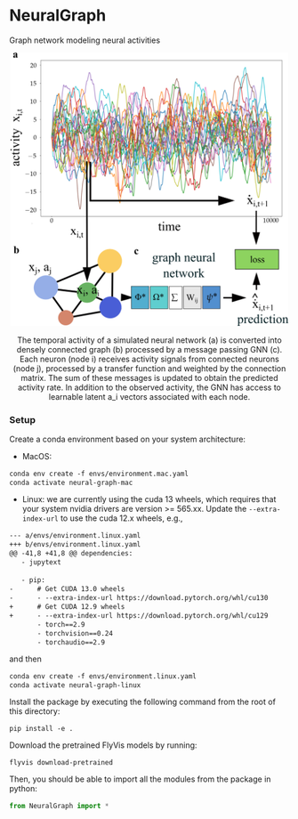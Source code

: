 # NeuralGraph
Graph network modeling neural activities

<p align="center">
  <img src="./assets/Fig1.png" alt="NeuralGraph Overview" width="500">
</p>
<p align="center">The temporal activity of a simulated neural network (a) is converted into densely connected graph (b) processed by a message passing GNN (c). Each neuron (node i) receives activity signals from connected neurons (node j), processed by a transfer function and weighted by the connection matrix. The sum of these messages is updated to obtain the predicted activity rate. In addition to the observed activity, the GNN has access to learnable latent a_i vectors associated with each node.</p>


### Setup
Create a conda environment based on your system architecture:

- MacOS:
```
conda env create -f envs/environment.mac.yaml
conda activate neural-graph-mac
```

- Linux: we are currently using the cuda 13 wheels, which requires that your
system nvidia drivers are version >= 565.xx. Update the `--extra-index-url`
to use the cuda 12.x wheels, e.g.,
```
--- a/envs/environment.linux.yaml
+++ b/envs/environment.linux.yaml
@@ -41,8 +41,8 @@ dependencies:
   - jupytext

   - pip:
-      # Get CUDA 13.0 wheels
-      - --extra-index-url https://download.pytorch.org/whl/cu130
+      # Get CUDA 12.9 wheels
+      - --extra-index-url https://download.pytorch.org/whl/cu129
       - torch==2.9
       - torchvision==0.24
       - torchaudio==2.9
```
and then
```
conda env create -f envs/environment.linux.yaml
conda activate neural-graph-linux
```

Install the package by executing the following command from the root of this directory:
```
pip install -e .
```

Download the pretrained FlyVis models by running:
```
flyvis download-pretrained
```


Then, you should be able to import all the modules from the package in python:
```python
from NeuralGraph import *
```
